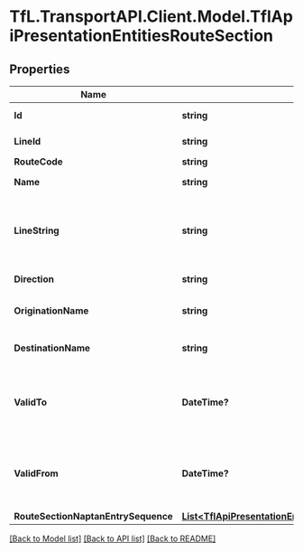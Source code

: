 # TfL.TransportAPI.Client.Model.TflApiPresentationEntitiesRouteSection
## Properties

Name | Type | Description | Notes
------------ | ------------- | ------------- | -------------
**Id** | **string** | The Id of the route | [optional] 
**LineId** | **string** | The Id of the Line | [optional] 
**RouteCode** | **string** | The route code | [optional] 
**Name** | **string** | Name such as \&quot;72\&quot; | [optional] 
**LineString** | **string** | The co-ordinates of the route&#39;s path as a geoJSON lineString | [optional] 
**Direction** | **string** | Inbound or Outbound | [optional] 
**OriginationName** | **string** | The name of the Origin StopPoint | [optional] 
**DestinationName** | **string** | The name of the Destination StopPoint | [optional] 
**ValidTo** | **DateTime?** | The DateTime that the Service containing this Route is valid until. | [optional] 
**ValidFrom** | **DateTime?** | The DateTime that the Service containing this Route is valid from. | [optional] 
**RouteSectionNaptanEntrySequence** | [**List&lt;TflApiPresentationEntitiesRouteSectionNaptanEntrySequence&gt;**](TflApiPresentationEntitiesRouteSectionNaptanEntrySequence.md) |  | [optional] 

[[Back to Model list]](../../TfL.TransportAPI.Client/docs/README.md#documentation-for-models) [[Back to API list]](../../TfL.TransportAPI.Client/docs/README.md#documentation-for-api-endpoints) [[Back to README]](../../TfL.TransportAPI.Client/docs/README.md)

